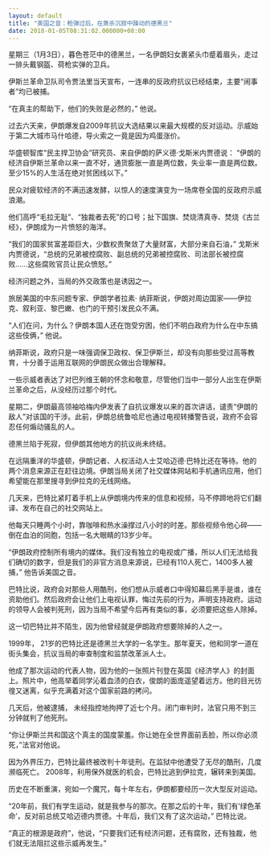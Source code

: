 ```yaml
---
layout: default
title: "美国之音：枪弹过后，在萧杀沉寂中躁动的德黑兰"
date: 2018-01-05T08:31:02.000000+08:00
---
```


星期三（1月3日），暮色苍茫中的德黑兰，一名伊朗妇女裹紧头巾蹙着眉头，走过一排头戴钢盔、荷枪实弹的卫兵。

伊斯兰革命卫队司令贾法里当天宣布，一连串的反政府抗议已经结束，主要“闹事者”均已被捕。

“在真主的帮助下，他们的失败是必然的，” 他说。

过去六天来，伊朗爆发自2009年抗议大选结果以来最大规模的反对运动。示威始于第二大城市马什哈德，导火索之一竟是因为鸡蛋涨价。

华盛顿智库“民主捍卫协会”研究员、来自伊朗的萨义德·戈斯米内贾德说： “伊朗的经济自伊斯兰革命以来一直不好，通货膨胀一直是两位数，失业率一直是两位数。至少15%的人生活在绝对贫困线以下。”

民众对疲软经济的不满迅速发酵，以惊人的速度演变为一场席卷全国的反政府示威浪潮。

他们高呼“毛拉无耻”、“独裁者去死”的口号；扯下国旗、焚烧清真寺、焚烧《古兰经》，伊朗成为一片愤怒的海洋。

“我们的国家贫富差距巨大，少数权贵聚敛了大量财富，大部分来自石油，” 戈斯米内贾德说，“总统的兄弟被控腐败、副总统的兄弟被控腐败、司法部长被控腐败……这些腐败官员让民众愤怒。”

经济问题之外，当局的外交政策也是诱因之一。

旅居美国的中东问题专家、伊朗学者拉素· 纳菲斯说，伊朗对周边国家——伊拉克、叙利亚、黎巴嫩、也门的干预引发民众不满。

“人们在问，为什么？伊朗本国人还在饱受穷困，他们不明白政府为什么在中东搞这些伎俩，” 他说。

纳菲斯说，政府只是一味强调保卫政权、保卫伊斯兰，却没有向那些受过高等教育，十分善于运用互联网的伊朗民众做出合理解释。

一些示威者表达了对巴列维王朝的怀念和敬意，尽管他们当中一部分人出生在伊斯兰革命之后，从没经历过那个时代。

星期二，伊朗最高领袖哈梅内伊发表了自抗议爆发以来的首次讲话，谴责“伊朗的敌人”对该国的干涉。此前，伊朗总统鲁哈尼也通过电视转播警告说，政府不会容忍任何煽动骚乱的人。

德黑兰陷于死寂，但伊朗其他地方的抗议尚未终结。

在远隔重洋的华盛顿，伊朗记者、人权活动人士艾哈迈德·巴特比还在等待。他的两个消息来源正在赶往边境。伊朗当局关闭了社交媒体网站和手机通讯应用，他们希望能在那里搜寻到伊拉克的无线网络。

几天来，巴特比紧盯着手机上从伊朗境内传来的信息和视频，马不停蹄地将它们翻译、发布在自己的社交网站上。

他每天只睡两个小时，靠咖啡和热水澡撑过八小时的时差。那些视频令他心碎——倒在血泊的同胞，包括一名大眼睛的13岁少年。

“伊朗政府控制所有境内的媒体。我们没有独立的电视或广播，所以人们无法给我们确切的数字，但是我们的非官方消息来源说，已经有110人死亡，1400多人被捕，” 他告诉美国之音。

巴特比说，政府会对那些人用酷刑，他们想从示威者口中得知幕后黑手是谁，谁在资助他们。然后政府会让他们上电视认罪，悔过先前的行为，声明支持政府。运动的领导人会被判死刑，因为当局不希望今后再有类似的事，必须要把这些人除掉。

这一切巴特比并不陌生，因为他曾经就是伊朗政府想要除掉的人之一。

1999年， 21岁的巴特比还是德黑兰大学的一名学生。那年夏天，他和同学一道在街头集会，抗议当局的审查制度和监禁改革派人士。

他成了那次运动的代表人物，因为他的一张照片刊登在英国《经济学人》的封面上。照片中，他高举着同学沁着血渍的白衣，俊朗的面庞遥望着远方。他的目光彷徨又迷离，似乎充满着对这个国家前路的拷问。

几天后，他被逮捕， 未经指控地拘押了近七个月。闭门审判时，法官只用不到三分钟就判了他死刑。

“你让伊斯兰共和国这个真主的国度蒙羞。你让她在全世界面前丢脸，所以你必须死，”法官对他说。

因为外界压力，巴特比最终被改判十年徒刑。在监狱中他遭受了无尽的酷刑，几度濒临死亡。 2008年，利用保外就医的机会，巴特比逃到伊拉克，辗转来到美国。

历史在不断重演，宛如一个魔咒，每十年左右，伊朗都要经历一次大型反对运动。

“20年前，我们有学生运动，就是我参与的那次。在那之后的十年，我们有‘绿色革命’，反对前总统艾哈迈德内贾德。十年后，我们又有了这次运动，” 巴特比说。

“真正的根源是政府”，他说，“只要我们还有经济问题，还有腐败，还有独裁，他们就无法阻拦这些示威再发生。”


